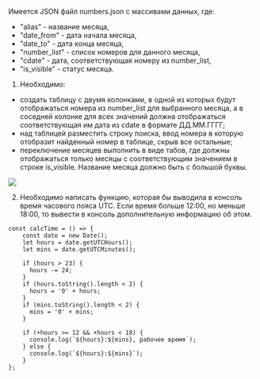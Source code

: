 Имеется JSON файл numbers.json с массивами данных, где:
 
* "alias" - название месяца,
* "date_from" - дата начала месяца,
* "date_to" - дата конца месяца,
* "number_list" - список номеров для данного месяца,
* "cdate" - дата, соответствующая номеру из number_list,
* "is_visible" - статус месяца.
 
1. Необходимо:
- создать таблицу с двумя колонками, в одной из которых будут отображаться номера из number_list для выбранного месяца, а в соседней колонке для всех значений должна отображаться соответствующая им дата из cdate в формате ДД.ММ.ГГГГ;
- над таблицей разместить строку поиска, ввод номера в которую отобразит найденный номер в таблице, скрыв все остальные;
- переключение месяцев выполнить в виде табов, где должны отображаться только месяцы с соответствующим значением в строке is_visible. Название месяца должно быть с большой буквы.

[![](https://img.shields.io/badge/-%D0%9F%D1%80%D0%B8%D0%BB%D0%BE%D0%B6%D0%B5%D0%BD%D0%B8%D0%B5%20%D0%BD%D0%B0%20Github%20Pages-informational)](https://brightsdays.github.io/guru-task/)

2. Необходимо написать функцию, которая бы выводила в консоль время часового пояса UTC. Если время больше 12:00, но меньше 18:00, то вывести в консоль дополнительную информацию об этом.
```
const calcTime = () => {
    const date = new Date();
    let hours = date.getUTCHours();
    let mins = date.getUTCMinutes();

    if (hours > 23) {
      hours -= 24;
    }
    if (hours.toString().length < 2) {
      hours = '0' + hours;
    }
    if (mins.toString().length < 2) {
      mins = '0' + mins;
    }
  
    if (+hours >= 12 && +hours < 18) {
      console.log(`${hours}:${mins}, рабочее время`);
    } else {
      console.log(`${hours}:${mins}`);
    }
};
```

